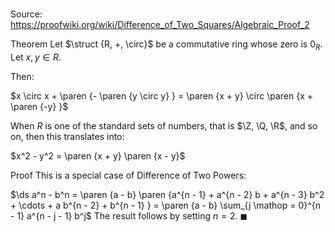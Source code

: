 # 

Source: https://proofwiki.org/wiki/Difference_of_Two_Squares/Algebraic_Proof_2

Theorem
Let $\struct {R, +, \circ}$ be a commutative ring whose zero is $0_R$.
Let $x, y \in R$.

Then:

$x \circ x + \paren {- \paren {y \circ y} } = \paren {x + y} \circ \paren {x + \paren {-y} }$

When $R$ is one of the standard sets of numbers, that is $\Z, \Q, \R$, and so on, then this translates into:

$x^2 - y^2 = \paren {x + y} \paren {x - y}$


Proof
This is a special case of Difference of Two Powers:

$\ds a^n - b^n = \paren {a - b} \paren {a^{n - 1} + a^{n - 2} b + a^{n - 3} b^2 + \cdots + a b^{n - 2} + b^{n - 1} } = \paren {a - b} \sum_{j \mathop = 0}^{n - 1} a^{n - j - 1} b^j$
The result follows by setting $n = 2$.
$\blacksquare$





